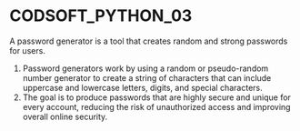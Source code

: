 # CODSOFT_PYTHON_03
A password generator is a tool that creates random and strong passwords for users.
1. Password generators work by using a random or pseudo-random number generator to create a string of characters that can include uppercase and lowercase letters, digits, and special characters.
2. The goal is to produce passwords that are highly secure and unique for every account, reducing the risk of unauthorized access and improving overall online security.
